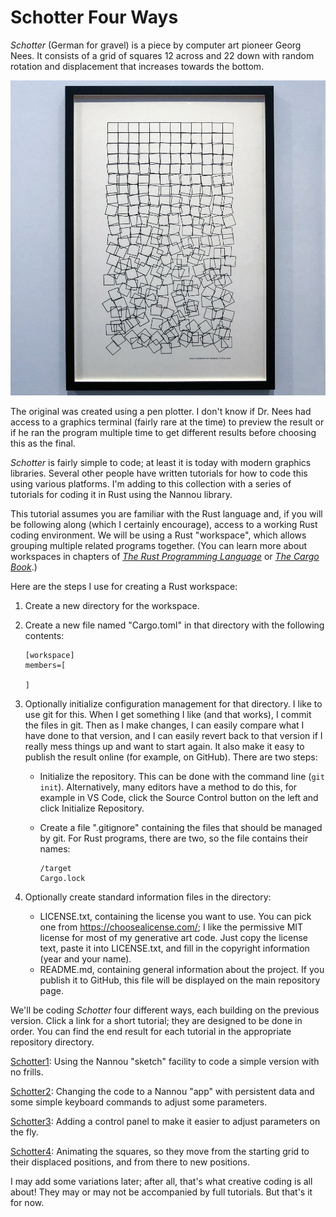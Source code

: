 # Schotter Four Ways

*Schotter* (German for gravel) is a piece by computer art pioneer Georg Nees. It consists of a grid of squares 12 across and 22 down with random rotation and displacement that increases towards the bottom.

![](images/schotter.jpg)

The original was created using a pen plotter. I don't know if Dr. Nees had access to a graphics terminal (fairly rare at the time) to preview the result or if he ran the program multiple time to get different results before choosing this as the final.

*Schotter* is fairly simple to code; at least it is today with modern graphics libraries. Several other people have written tutorials for how to code this using various platforms. I'm adding to this collection with a series of tutorials for coding it in Rust using the Nannou library.

This tutorial assumes you are familiar with the Rust language and, if you will be following along (which I certainly encourage), access to a working Rust coding environment. We will be using a Rust "workspace", which allows grouping multiple related programs together. (You can learn more about workspaces in chapters of [*The Rust Programming Language*](https://doc.rust-lang.org/book/ch14-03-cargo-workspaces.html) or [*The Cargo Book*](https://doc.rust-lang.org/cargo/reference/workspaces.html).)

Here are the steps I use for creating a Rust workspace:

1. Create a new directory for the workspace.
2. Create a new file named "Cargo.toml" in that directory with the following contents:
    ```
    [workspace]
    members=[

    ]
    ```
3. Optionally initialize configuration management for that directory. I like to use git for this. When I get something I like (and that works), I commit the files in git. Then as I make changes, I can easily compare what I have done to that version, and I can easily revert back to that version if I really mess things up and want to start again. It also make it easy to publish the result online (for example, on GitHub). There are two steps:
    * Initialize the repository. This can be done with the command line (```git init```). Alternatively, many editors have a method to do this, for example in VS Code, click the Source Control button on the left and click Initialize Repository.

    * Create a file ".gitignore" containing the files that should be managed by git. For Rust programs, there are two, so the file contains their names:
        ```
        /target
        Cargo.lock
        ```

4. Optionally create standard information files in the directory:
    * LICENSE.txt, containing the license you want to use. You can pick one from https://choosealicense.com/; I like the permissive MIT license for most of my generative art code. Just copy the license text, paste it into LICENSE.txt, and fill in the copyright information (year and your name).
    * README.md, containing general information about the project. If you publish it to GitHub, this file will be displayed on the main repository page.

We'll be coding *Schotter* four different ways, each building on the previous version. Click a link for a short tutorial; they are designed to be done in order. You can find the end result for each tutorial in the appropriate repository directory.

[Schotter1](schotter1.md): Using the Nannou "sketch" facility to code a simple version with no frills.

[Schotter2](schotter2.md): Changing the code to a Nannou "app" with persistent data and some simple keyboard commands to adjust some parameters.

[Schotter3](schotter3.md): Adding a control panel to make it easier to adjust parameters on the fly.

[Schotter4](schotter4.md): Animating the squares, so they move from the starting grid to their displaced positions, and from there to new positions.

I may add some variations later; after all, that's what creative coding is all about! They may or may not be accompanied by full tutorials. But that's it for now.
